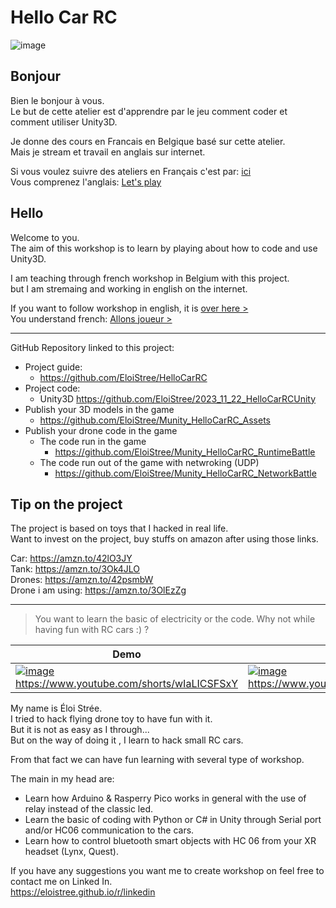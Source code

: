 # Hello Car RC

![image](https://github.com/EloiStree/HelloCarRC/assets/20149493/ca0e5d66-1991-4502-9c27-1750b5d1dbd2)  

## Bonjour

Bien le bonjour à vous.  
Le but de cette atelier est d'apprendre par le jeu comment coder et comment utiliser Unity3D.  

Je donne des cours en Francais en Belgique basé sur cette atelier.  
Mais je stream et travail en anglais sur internet.  

Si vous voulez suivre des ateliers en Français c'est par: [ici](FR)  
Vous comprenez l'anglais:  [Let's play](EN)  


## Hello

Welcome to you.  
The aim of this workshop is to learn by playing about how to code and use Unity3D.  

I am teaching through french workshop in Belgium with this project.  
but I am stremaing and working in english on the internet.  

If you want to follow workshop in english, it is [over here >](EN)  
You understand french: [Allons joueur >](FR)  



----------------------------------


GitHub Repository linked to this project:

- Project guide:
  - https://github.com/EloiStree/HelloCarRC
- Project code:
  - Unity3D https://github.com/EloiStree/2023_11_22_HelloCarRCUnity 
- Publish your 3D models in the game
  - https://github.com/EloiStree/Munity_HelloCarRC_Assets
- Publish your drone code in the game
  - The code run in the game
    - https://github.com/EloiStree/Munity_HelloCarRC_RuntimeBattle
  - The code run out of the game with netwroking (UDP)
    - https://github.com/EloiStree/Munity_HelloCarRC_NetworkBattle



## Tip on the project

The project is based on toys that I hacked in real life.  
Want to invest on the project, buy stuffs on amazon after using those links.  
    
Car: https://amzn.to/42lO3JY       
Tank: https://amzn.to/3Ok4JLO    
Drones: https://amzn.to/42psmbW  
Drone i am using: https://amzn.to/3OlEzZg  


--------------------------------------


> You want to learn the basic of electricity or the code. Why not while having fun with RC cars :) ?

Demo | Pitch FR | Hack Attempt
-|-|-
[![image](https://github.com/EloiStree/HelloCarRC/assets/20149493/de92b44c-9b99-492c-a64f-36cf81ff300b)](https://www.youtube.com/shorts/wIaLICSFSxY)  https://www.youtube.com/shorts/wIaLICSFSxY | [![image](https://github.com/EloiStree/HelloCarRC/assets/20149493/ff222241-7f2b-49c6-9aad-9ed9e500aaae)](https://www.youtube.com/shorts/MaStyPws_Is) https://www.youtube.com/shorts/MaStyPws_Is | [![image](https://github.com/EloiStree/HelloCarRC/assets/20149493/b77dbe94-3bcf-42cb-b172-4ed4f1709afd)](https://www.youtube.com/shorts/GRXfDuCrhLE)  https://www.youtube.com/shorts/GRXfDuCrhLE




My name is Éloi Strée.   
I tried to hack flying drone toy to have fun with it.   
But it is not as easy as I through...  
But on the way of doing it , I learn to hack small RC cars.   

 
From that fact we can have fun learning with several type of workshop.

The main in my head are:
- Learn how Arduino & Rasperry Pico works in general with the use of relay instead of the classic led.
- Learn the basic of coding with Python or C# in Unity through Serial port and/or HC06 communication to the cars.
- Learn how to control bluetooth smart objects with HC 06 from your XR headset (Lynx, Quest).

If you have any suggestions you want me to create workshop on feel free to contact me on Linked In.   
https://eloistree.github.io/r/linkedin  


